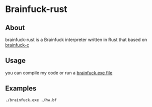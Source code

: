 # Brainfuck-rust

## About

brainfuck-rust is a Brainfuck interpreter written in Rust that based on [brainfuck-c](https://github.com/kgabis/brainfuck-c)

## Usage

you can compile my code or run a [brainfuck.exe file](https://github.com/Rod-Way/brainfuck-rust/blob/main/target/release/brainfuck.exe)

## Examples

`./brainfuck.exe ./hw.bf`
